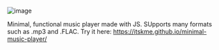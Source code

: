 ![image](https://github.com/user-attachments/assets/8abb528c-1d9b-43fc-a1a7-0e19dc83d24c)



Minimal, functional music player made with JS. SUpports many formats such as .mp3 and .FLAC. Try it here: https://itskme.github.io/minimal-music-player/
